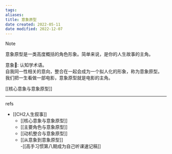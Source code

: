 ```yaml
---
tags: 
aliases: 
title: 意象原型
date created: 2022-05-11
date modified: 2022-12-07
---
```

> [!NOTE]  
> 意象原型是一类高度概括的角色形象。简单来说，是你的人生故事的主角。

意象🐘: 认知学术语。  
自我同一性相关的意向，整合在一起会成为一个拟人化的形象，称为意象原型。  
我们把一生看做一部电影，意象原型就是电影的主角。

[[核心意象与意象原型]]

---

refs

- [[CH2人生叙事]]
	- [[核心意象与意象原型]]
	- [[主要角色与意象原型]]
	- [[动机整合与意象原型]]
	- [[从意象到意象原型]]  
-[[高手习惯第八期成为自己听课速记稿]]
